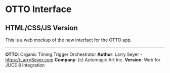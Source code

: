 # OTTO Interface

## HTML/CSS/JS Version

This is a web mockup of the new interfact for the OTTO app.

---

**OTTO**: Organic Timing Trigger Orchestrator
**Author**: Larry Seyer - https://LarrySeyer.com
**Company**: (c) Automagic Art Inc.
**Version**: Web for JUCE 8 Integration
